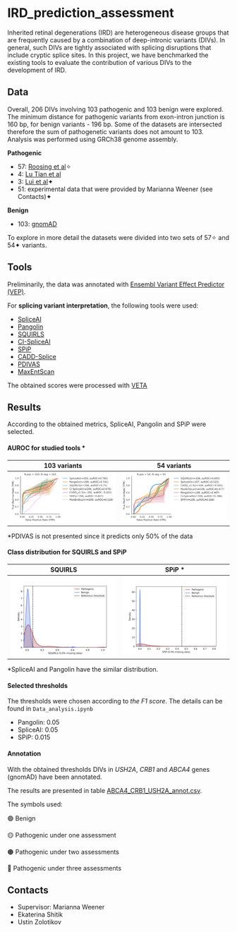 # IRD_prediction_assessment
Inherited retinal degenerations (IRD) are heterogeneous disease groups that are frequently caused by a combination of deep-intronic variants (DIVs). In general, such DIVs are tightly associated with splicing disruptions that include cryptic splice sites. In this project, we have benchmarked the existing tools to evaluate the contribution of various DIVs to the development of IRD.
## Data
Overall, 206 DIVs involving 103 pathogenic and 103 benign were explored. The minimum distance for pathogenic variants from exon-intron junction is 160 bp, for benign variants - 196 bp. Some of the datasets are intersected therefore the sum of pathogenetic variants does not amount to 103. Analysis was performed using GRCh38 genome assembly.

**Pathogenic**
- 57: [Roosing et al](https://www.frontiersin.org/articles/10.3389/fcell.2023.1112270/full)✧
- 4: [Lu Tian et al](https://pubmed.ncbi.nlm.nih.gov/35657619/)
- 3: [Lui et al](https://www.nature.com/articles/s41525-024-00391-2)✦
- 51: experimental data that were provided by Marianna Weener (see Contacts)✦

**Benign**
- 103: [gnomAD](https://gnomad.broadinstitute.org/)

To explore in more detail the datasets were divided into two sets of 57✧ and 54✦ variants. 

## Tools
Preliminarily, the data was annotated with [Ensembl Variant Effect Predictor (VEP)](https://genomebiology.biomedcentral.com/articles/10.1186/s13059-016-0974-4).

For **splicing variant interpretation**, the following tools were used:
- [SpliceAI](https://github.com/Illumina/SpliceAI)
- [Pangolin](https://github.com/tkzeng/Pangolin)
- [SQUIRLS](https://github.com/monarch-initiative/Squirls)
- [CI-SpliceAI](https://github.com/YStrauch/CI-SpliceAI__Annotation)
- [SPiP](https://github.com/LBGC-CFB/SPiP)
- [CADD-Splice](https://github.com/kircherlab/CADD-scripts)
- [PDIVAS](https://github.com/shiro-kur/PDIVAS)
- [MaxEntScan](https://github.com/Congenica/maxentscan)

The obtained scores were processed with [VETA](https://github.com/PedroBarbosa/VETA)
## Results
According to the obtained metrics, SpliceAI, Pangolin and SPiP were selected.

#### AUROC for studied tools *

103 variants            |  54 variants
:-------------------------:|:-------------------------:
<img src="workflow/figures/ROC_103_all.jpg" alt="drawing" width="500"/>  |  <img src="workflow/figures/ROC_54_all.jpg" alt="drawing" width="500"/>

*PDIVAS is not presented since it predicts only 50% of the data


#### Class distribution for SQUIRLS and SPiP

SQUIRLS            |  SPiP *
:-------------------------:|:-------------------------:
<img src="workflow/figures/SQUIRLS_cd.jpg" alt="drawing" width="300"/>  |  <img src="workflow/figures/SPiP_cd.jpg" alt="drawing" width="300"/>

*SpliceAI and Pangolin have the similar distribution.


#### Selected thresholds
 
The thresholds were chosen according to *the F1 score*. The details can be found in `Data_analysis.ipynb`
- Pangolin: 0.05
- SpliceAI: 0.05
- SPiP: 0.015

#### Annotation

With the obtained thresholds DIVs in *USH2A*, *CRB1* and *ABCA4* genes (gnomAD) have been annotated. 

The results are presented in table [ABCA4_CRB1_USH2A_annot.csv](annotation/ABCA4_CRB1_USH2A_annot.csv).

The symbols used:

🟢 Benign

🟡 Pathogenic under one assessment

🟠 Pathogenic under two assessments

🔴 Pathogenic under three assessments

## Contacts
- Supervisor: Marianna Weener
- Ekaterina Shitik
- Ustin Zolotikov
